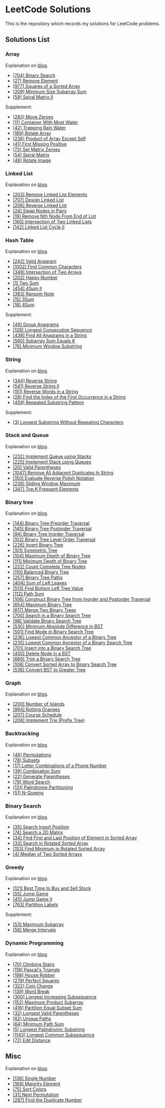 # LeetCode Solutions

This is the repository which records my solutions for LeetCode problems.

## Solutions List

### Array

Explanation on [blog](https://alleny.xyz/post/leetcode-array/).

- [[704] Binary Search](array/704.binary-search.cpp)
- [[27] Remove Element](array/27.remove-element.py) 
- [[977] Squares of a Sorted Array](array/977.squares-of-a-sorted-array.rs)
- [[209] Minimum Size Subarray Sum](array/209.minimum-size-subarray-sum.cpp)
- [[59] Spiral Matrix II](array/59.spiral-matrix-ii.py)

Supplement:

- [[283] Move Zeroes](array/283.move-zeroes.cpp)
- [[11] Container With Most Water](array/11.container-with-most-water.cpp)
- [[42] Trapping Rain Water](array/42.trapping-rain-water.cpp)
- [[189] Rotate Array](array/189.rotate-array.cpp)
- [[238] Product of Array Except Self](array/238.product-of-array-except-self.cpp)
- [[41] First Missing Positive](array/41.first-missing-positive.cpp)
- [[73] Set Matrix Zeroes](array/73.set-matrix-zeroes.cpp)
- [[54] Spiral Matrix](array/54.spiral-matrix.cpp)
- [[48] Rotate Image](array/48.rotate-image.cpp)

### Linked List

Explanation on [blog](https://alleny.xyz/post/leetcode-linked-list).

- [[203] Remove Linked List Elements](linked_list/203.remove-linked-list-elements.rs)
- [[707] Design Linked List](linked_list/707.design-linked-list.cpp)
- [[206] Reverse Linked List](linked_list/206.reverse-linked-list.py)
- [[24] Swap Nodes in Pairs](linked_list/24.swap-nodes-in-pairs.cpp)
- [[19] Remove Nth Node From End of List](linked_list/19.remove-nth-node-from-end-of-list.py)
- [[160] Intersection of Two Linked Lists](linked_list/160.intersection-of-two-linked-lists.cpp)
- [[142] Linked List Cycle II](linked_list/142.linked-list-cycle-ii.py)

### Hash Table

Explanation on [blog](https://alleny.xyz/post/leetcode-hash-table).

- [[242] Valid Anagram](hash_table/242.valid-anagram.cpp)
- [[1002] Find Common Characters](hash_table/1002.find-common-characters.py)
- [[349] Intersection of Two Arrays](hash_table/349.intersection-of-two-arrays.rs)
- [[202] Happy Number](hash_table/202.happy-number.cpp)
- [[1] Two Sum](hash_table/1.two-sum.py)
- [[454] 4Sum II](hash_table/454.4-sum-ii.rs)
- [[383] Ransom Note](hash_table/383.ransom-note.cpp)
- [[15] 3Sum](hash_table/15.3-sum.py)
- [[18] 4Sum](hash_table/18.4-sum.rs)

Supplement:

- [[49] Group Anagrams](hash_table/49.group-anagrams.cpp)
- [[128] Longest Consecutive Sequence](hash_table/128.longest-consecutive-sequence.cpp)
- [[438] Find All Anagrams in a String](hash_table/438.find-all-anagrams-in-a-string.cpp)
- [[560] Subarray Sum Equals K](hash_table/560.subarray-sum-equals-k.cpp)
- [[76] Minimum Window Substring](hash_table/76.minimum-window-substring.cpp)

### String

Explanation on [blog](https://alleny.xyz/post/leetcode-string/).

- [[344] Reverse String](string/344.reverse-string.cpp)
- [[541] Reverse String II](string/541.reverse-string-ii.py)
- [[151] Reverse Words in a String](string/151.reverse-words-in-a-string.rs)
- [[28] Find the Index of the First Occurrence in a String](string/28.find-the-index-of-the-first-occurrence-in-a-string.py)
- [[459] Repeated Substring Pattern](string/459.repeated-substring-pattern.cpp)

Supplement:

- [[3] Longest Substring Without Repeating Characters](string/3.longest-substring-without-repeating-characters.cpp)

### Stack and Queue

Explanation on [blog](https://alleny.xyz/post/leetcode-stack-and-queue/).

- [[232] Implement Queue using Stacks](stack_and_queue/232.implement-queue-using-stacks.cpp)
- [[225] Implement Stack using Queues](stack_and_queue/225.implement-stack-using-queues.py)
- [[20] Valid Parentheses](stack_and_queue/20.valid-parentheses.rs)
- [[1047] Remove All Adjacent Duplicates In String](stack_and_queue/1047.remove-all-adjacent-duplicates-in-string.cpp)
- [[150] Evaluate Reverse Polish Notation](stack_and_queue/150.evaluate-reverse-polish-notation.py)
- [[239] Sliding Window Maximum](stack_and_queue/239.sliding-window-maximum.rs)
- [[347] Top K Frequent Elements](stack_and_queue/347.top-k-frequent-elements.cpp)

### Binary tree

Explanation on [blog](https://alleny.xyz/post/leetcode-binary-tree/).

- [[144] Binary Tree Preorder Traversal](binary_tree/144.binary-tree-preorder-traversal.cpp)
- [[145] Binary Tree Postorder Traversal](binary_tree/145.binary-tree-postorder-traversal.cpp)
- [[94] Binary Tree Inorder Traversal](binary_tree/94.binary-tree-inorder-traversal.cpp)
- [[102] Binary Tree Level Order Traversal](binary_tree/102.binary-tree-level-order-traversal.cpp)
- [[226] Invert Binary Tree](binary_tree/226.invert-binary-tree.cpp)
- [[101] Symmetric Tree](binary_tree/101.symmetric-tree.cpp)
- [[104] Maximum Depth of Binary Tree](binary_tree/104.maximum-depth-of-binary-tree.cpp)
- [[111] Minimum Depth of Binary Tree](binary_tree/111.minimum-depth-of-binary-tree.cpp)
- [[222] Count Complete Tree Nodes](binary_tree/222.count-complete-tree-nodes.cpp)
- [[110] Balanced Binary Tree](binary_tree/110.balanced-binary-tree.cpp)
- [[257] Binary Tree Paths](binary_tree/257.binary-tree-paths.cpp)
- [[404] Sum of Left Leaves](binary_tree/404.sum-of-left-leaves.cpp)
- [[513] Find Bottom Left Tree Value](binary_tree/513.find-bottom-left-tree-value.cpp)
- [[112] Path Sum](binary_tree/112.path-sum.cpp)
- [[106] Construct Binary Tree from Inorder and Postorder Traversal](binary_tree/106.construct-binary-tree-from-inorder-and-postorder-traversal.cpp)
- [[654] Maximum Binary Tree](binary_tree/654.maximum-binary-tree.cpp)
- [[617] Merge Two Binary Trees](binary_tree/617.merge-two-binary-trees.cpp)
- [[700] Search in a Binary Search Tree](binary_tree/700.search-in-a-binary-search-tree.cpp)
- [[98] Validate Binary Search Tree](binary_tree/98.validate-binary-search-tree.cpp)
- [[530] Minimum Absolute Difference in BST](binary_tree/530.minimum-absolute-difference-in-bst.cpp)
- [[501] Find Mode in Binary Search Tree](binary_tree/501.find-mode-in-binary-search-tree.cpp)
- [[236] Lowest Common Ancestor of a Binary Tree](binary_tree/236.lowest-common-ancestor-of-a-binary-tree.cpp)
- [[235] Lowest Common Ancestor of a Binary Search Tree](binary_tree/235.lowest-common-ancestor-of-a-binary-search-tree.cpp)
- [[701] Insert into a Binary Search Tree](binary_tree/701.insert-into-a-binary-search-tree.cpp)
- [[450] Delete Node in a BST](binary_tree/450.delete-node-in-a-bst.cpp)
- [[669] Trim a Binary Search Tree](binary_tree/669.trim-a-binary-search-tree.cpp)
- [[108] Convert Sorted Array to Binary Search Tree](binary_tree/108.convert-sorted-array-to-binary-search-tree.cpp)
- [[538] Convert BST to Greater Tree](binary_tree/538.convert-bst-to-greater-tree.cpp)

### Graph

Explanation on [blog](https://alleny.xyz/post/leetcode-graph/).

- [[200] Number of Islands](graph/200.number-of-islands.cpp)
- [[994] Rotting Oranges](graph/994.rotting-oranges.cpp)
- [[207] Course Schedule](graph/207.course-schedule.cpp)
- [[208] Implement Trie (Prefix Tree)](graph/208.implement-trie-prefix-tree.cpp)

### Backtracking

Explanation on [blog](https://alleny.xyz/post/leetcode-backtracking/).

- [[46] Permutations](backtracking/46.permutations.cpp)
- [[78] Subsets](backtracking/78.subsets.cpp)
- [[17] Letter Combinations of a Phone Number](backtracking/17.letter-combinations-of-a-phone-number.cpp)
- [[39] Combination Sum](backtracking/39.combination-sum.cpp)
- [[22] Generate Parentheses](backtracking/22.generate-parentheses.cpp)
- [[79] Word Search](backtracking/79.word-search.cpp)
- [[131] Palindrome Partitioning](backtracking/131.palindrome-partitioning.cpp)
- [[51] N-Queens](backtracking/51.n-queens.cpp)

### Binary Search

Explanation on [blog](https://alleny.xyz/post/leetcode-binary-search/).

- [[35] Search Insert Position](binary_search/35.search-insert-position.cpp)
- [[74] Search a 2D Matrix](binary_search/74.search-a-2-d-matrix.cpp)
- [[34] Find First and Last Position of Element in Sorted Array](binary_search/34.find-first-and-last-position-of-element-in-sorted-array.cpp)
- [[33] Search in Rotated Sorted Array](binary_search/33.search-in-rotated-sorted-array.cpp)
- [[153] Find Minimum in Rotated Sorted Array](binary_search/153.find-minimum-in-rotated-sorted-array.cpp)
- [[4] Median of Two Sorted Arrays](binary_search/4.median-of-two-sorted-arrays.cpp)

### Greedy

Explanation on [blog](https://alleny.xyz/post/leetcode-greedy/).

- [[121] Best Time to Buy and Sell Stock](greedy/121.best-time-to-buy-and-sell-stock.cpp)
- [[55] Jump Game](greedy/55.jump-game.cpp)
- [[45] Jump Game II](greedy/45.jump-game-ii.cpp)
- [[763] Partition Labels](greedy/763.partition-labels.cpp)

Supplement:

- [[53] Maximum Subarray](greedy/53.maximum-subarray.cpp)
- [[56] Merge Intervals](greedy/56.merge-intervals.cpp)

### Dynamic Programming

Explanation on [blog](https://alleny.xyz/post/leetcode-dynamic-programming/).

- [[70] Climbing Stairs](dynamic_programming/70.climbing-stairs.cpp)
- [[118] Pascal's Triangle](dynamic_programming/118.pascals-triangle.cpp)
- [[198] House Robber](dynamic_programming/198.house-robber.cpp)
- [[279] Perfect Squares](dynamic_programming/279.perfect-squares.cpp)
- [[322] Coin Change](dynamic_programming/322.coin-change.cpp)
- [[139] Word Break](dynamic_programming/139.word-break.cpp)
- [[300] Longest Increasing Subsequence](dynamic_programming/300.longest-increasing-subsequence.cpp)
- [[152] Maximum Product Subarray](dynamic_programming/152.maximum-product-subarray.cpp)
- [[416] Partition Equal Subset Sum](dynamic_programming/416.partition-equal-subset-sum.cpp)
- [[32] Longest Valid Parentheses](dynamic_programming/32.longest-valid-parentheses.cpp)
- [[62] Unique Paths](dynamic_programming/62.unique-paths.cpp)
- [[64] Minimum Path Sum](dynamic_programming/64.minimum-path-sum.cpp)
- [[5] Longest Palindromic Substring](dynamic_programming/5.longest-palindromic-substring.cpp)
- [[1143] Longest Common Subsequence](dynamic_programming/1143.longest-common-subsequence.cpp)
- [[72] Edit Distance](dynamic_programming/72.edit-distance.cpp)


## Misc

Explanation on [blog](https://alleny.xyz/post/leetcode-misc/).

- [[136] Single Number](misc/136.single-number.cpp)
- [[169] Majority Element](misc/169.majority-element.cpp)
- [[75] Sort Colors](misc/75.sort-colors.cpp)
- [[31] Next Permutation](misc/31.next-permutation.cpp)
- [[287] Find the Duplicate Number](misc/287.find-the-duplicate-number.cpp)
